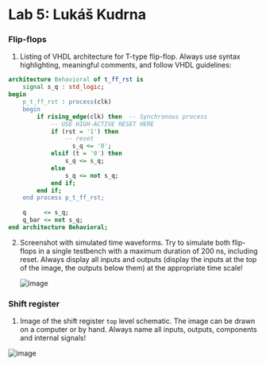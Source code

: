 # Lab 5: Lukáš Kudrna

### Flip-flops

1. Listing of VHDL architecture for T-type flip-flop. Always use syntax highlighting, meaningful comments, and follow VHDL guidelines:

```vhdl
architecture Behavioral of t_ff_rst is
    signal s_q : std_logic;
begin
    p_t_ff_rst : process(clk)
    begin
        if rising_edge(clk) then  -- Synchronous process
            -- USE HIGH-ACTIVE RESET HERE
            if (rst = '1') then
                -- reset
                  s_q <= '0';
            elsif (t = '0') then 
                s_q <= s_q;
            else 
                s_q <= not s_q;
            end if;
        end if;
    end process p_t_ff_rst;
    
    q     <= s_q;
    q_bar <= not s_q;
end architecture Behavioral;
```

2. Screenshot with simulated time waveforms. Try to simulate both flip-flops in a single testbench with a maximum duration of 200 ns, including reset. Always display all inputs and outputs (display the inputs at the top of the image, the outputs below them) at the appropriate time scale!

   ![image](https://user-images.githubusercontent.com/99397107/158603451-842a9a0f-0fea-41b9-befa-7a16b27476b4.png)


### Shift register

1. Image of the shift register `top` level schematic. The image can be drawn on a computer or by hand. Always name all inputs, outputs, components and internal signals!

  ![image](https://user-images.githubusercontent.com/99397107/158639768-61d9f106-59ee-4ad9-b76d-c9749e6c5a77.png)


